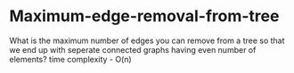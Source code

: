 # Maximum-edge-removal-from-tree
What is the maximum number of edges you can remove from a tree so that we end up with seperate connected graphs having even number of
elements?
time complexity - O(n)
